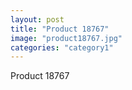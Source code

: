 ```yaml
---
layout: post
title: "Product 18767"
image: "product18767.jpg"
categories: "category1"
---
```

Product 18767
